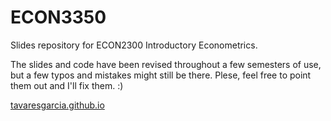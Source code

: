 # ECON3350
Slides repository for ECON2300 Introductory Econometrics.

The slides and code have been revised throughout a few semesters of use, but a few typos and mistakes might still be there. Plese, feel free to point them out and I'll fix them. :)

[tavaresgarcia.github.io](https://tavaresgarcia.github.io/)


